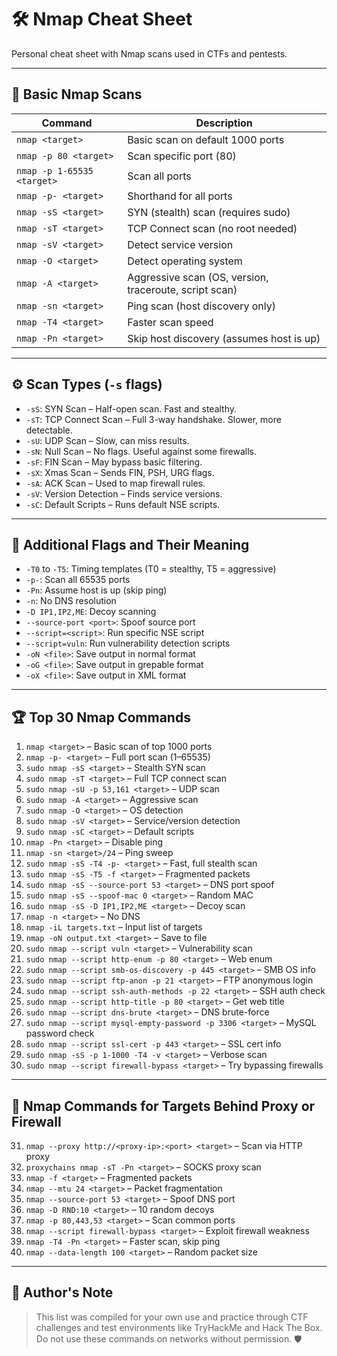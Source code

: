 # 🛠️ Nmap Cheat Sheet
Personal cheat sheet with Nmap scans used in CTFs and pentests.

---

## 🔎 Basic Nmap Scans

| Command | Description |
|--------|-------------|
| `nmap <target>` | Basic scan on default 1000 ports |
| `nmap -p 80 <target>` | Scan specific port (80) |
| `nmap -p 1-65535 <target>` | Scan all ports |
| `nmap -p- <target>` | Shorthand for all ports |
| `nmap -sS <target>` | SYN (stealth) scan (requires sudo) |
| `nmap -sT <target>` | TCP Connect scan (no root needed) |
| `nmap -sV <target>` | Detect service version |
| `nmap -O <target>` | Detect operating system |
| `nmap -A <target>` | Aggressive scan (OS, version, traceroute, script scan) |
| `nmap -sn <target>` | Ping scan (host discovery only) |
| `nmap -T4 <target>` | Faster scan speed |
| `nmap -Pn <target>` | Skip host discovery (assumes host is up) |

---

## ⚙️ Scan Types (`-s` flags)

- `-sS`: SYN Scan – Half-open scan. Fast and stealthy.
- `-sT`: TCP Connect Scan – Full 3-way handshake. Slower, more detectable.
- `-sU`: UDP Scan – Slow, can miss results.
- `-sN`: Null Scan – No flags. Useful against some firewalls.
- `-sF`: FIN Scan – May bypass basic filtering.
- `-sX`: Xmas Scan – Sends FIN, PSH, URG flags.
- `-sA`: ACK Scan – Used to map firewall rules.
- `-sV`: Version Detection – Finds service versions.
- `-sC`: Default Scripts – Runs default NSE scripts.

---

## 🧩 Additional Flags and Their Meaning

- `-T0` to `-T5`: Timing templates (T0 = stealthy, T5 = aggressive)
- `-p-`: Scan all 65535 ports
- `-Pn`: Assume host is up (skip ping)
- `-n`: No DNS resolution
- `-D IP1,IP2,ME`: Decoy scanning
- `--source-port <port>`: Spoof source port
- `--script=<script>`: Run specific NSE script
- `--script=vuln`: Run vulnerability detection scripts
- `-oN <file>`: Save output in normal format
- `-oG <file>`: Save output in grepable format
- `-oX <file>`: Save output in XML format

---

## 🏆 Top 30 Nmap Commands

1. `nmap <target>` – Basic scan of top 1000 ports  
2. `nmap -p- <target>` – Full port scan (1–65535)  
3. `sudo nmap -sS <target>` – Stealth SYN scan  
4. `sudo nmap -sT <target>` – Full TCP connect scan  
5. `sudo nmap -sU -p 53,161 <target>` – UDP scan  
6. `sudo nmap -A <target>` – Aggressive scan  
7. `sudo nmap -O <target>` – OS detection  
8. `sudo nmap -sV <target>` – Service/version detection  
9. `sudo nmap -sC <target>` – Default scripts  
10. `nmap -Pn <target>` – Disable ping  
11. `nmap -sn <target>/24` – Ping sweep  
12. `sudo nmap -sS -T4 -p- <target>` – Fast, full stealth scan  
13. `sudo nmap -sS -T5 -f <target>` – Fragmented packets  
14. `sudo nmap -sS --source-port 53 <target>` – DNS port spoof  
15. `sudo nmap -sS --spoof-mac 0 <target>` – Random MAC  
16. `sudo nmap -sS -D IP1,IP2,ME <target>` – Decoy scan  
17. `nmap -n <target>` – No DNS  
18. `nmap -iL targets.txt` – Input list of targets  
19. `nmap -oN output.txt <target>` – Save to file  
20. `sudo nmap --script vuln <target>` – Vulnerability scan  
21. `sudo nmap --script http-enum -p 80 <target>` – Web enum  
22. `sudo nmap --script smb-os-discovery -p 445 <target>` – SMB OS info  
23. `sudo nmap --script ftp-anon -p 21 <target>` – FTP anonymous login  
24. `sudo nmap --script ssh-auth-methods -p 22 <target>` – SSH auth check  
25. `sudo nmap --script http-title -p 80 <target>` – Get web title  
26. `sudo nmap --script dns-brute <target>` – DNS brute-force  
27. `sudo nmap --script mysql-empty-password -p 3306 <target>` – MySQL password check  
28. `sudo nmap --script ssl-cert -p 443 <target>` – SSL cert info  
29. `sudo nmap -sS -p 1-1000 -T4 -v <target>` – Verbose scan  
30. `sudo nmap --script firewall-bypass <target>` – Try bypassing firewalls  

---

## 🔐 Nmap Commands for Targets Behind Proxy or Firewall

31. `nmap --proxy http://<proxy-ip>:<port> <target>` – Scan via HTTP proxy  
32. `proxychains nmap -sT -Pn <target>` – SOCKS proxy scan  
33. `nmap -f <target>` – Fragmented packets  
34. `nmap --mtu 24 <target>` – Packet fragmentation  
35. `nmap --source-port 53 <target>` – Spoof DNS port  
36. `nmap -D RND:10 <target>` – 10 random decoys  
37. `nmap -p 80,443,53 <target>` – Scan common ports  
38. `nmap --script firewall-bypass <target>` – Exploit firewall weakness  
39. `nmap -T4 -Pn <target>` – Faster scan, skip ping  
40. `nmap --data-length 100 <target>` – Random packet size

---

## 💬 Author's Note

> This list was compiled for your own use and practice through CTF challenges and test environments like TryHackMe and Hack The Box.  
> Do not use these commands on networks without permission. 🛡️

